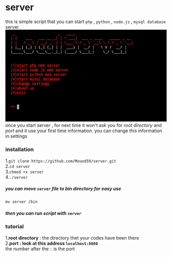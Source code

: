 # server
this is simple script that you can start `php` , `python` , `node.js` , `mysql database` server.  
![alt screenshot](IMG_20200530_121442_788.jpg)  
once you start server , for next time it won't ask you for _root directory_ and _port_ and it use your first time information.
you can change this information in settings
### installation
1.`git clone https://github.com/Mouod59/server.git`  
2.`cd server`  
3.`chmod +x server`  
4.`./server`  
##### you can move `server` file to bin directory for easy use
`mv server /bin`
##### then you can run script with `server`  
### tutorial
1.**root directory** : the directory thet your codes have been there  
2.**port : look at this address `localhost:8080`**  
the number after the ` : ` is the port  



